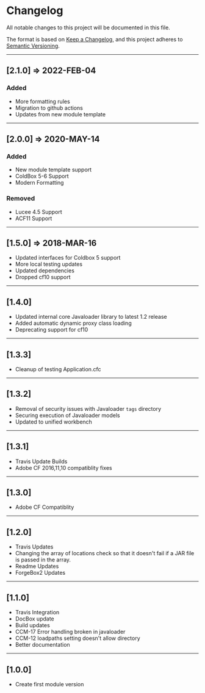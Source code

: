 # Changelog

All notable changes to this project will be documented in this file.

The format is based on [Keep a Changelog](https://keepachangelog.com/en/1.0.0/),
and this project adheres to [Semantic Versioning](https://semver.org/spec/v2.0.0.html).

----

## [2.1.0] => 2022-FEB-04

### Added

* More formatting rules
* Migration to github actions
* Updates from new module template

----

## [2.0.0] => 2020-MAY-14

### Added

* New module template support
* ColdBox 5-6 Support
* Modern Formatting

### Removed

* Lucee 4.5 Support
* ACF11 Support

----

## [1.5.0] => 2018-MAR-16

* Updated interfaces for Coldbox 5 support
* More local testing updates
* Updated dependencies
* Dropped cf10 support

----

## [1.4.0]

* Updated internal core Javaloader library to latest 1.2 release
* Added automatic dynamic proxy class loading
* Deprecating support for cf10

----

## [1.3.3]

* Cleanup of testing Application.cfc

----

## [1.3.2]

* Removal of security issues with Javaloader `tags` directory
* Securing execution of Javaloader models
* Updated to unified workbench

----

## [1.3.1]

* Travis Update Builds
* Adobe CF 2016,11,10 compatiblity fixes

----

## [1.3.0]

* Adobe CF Compatiblity

----

## [1.2.0]

* Travis Updates
* Changing the array of locations check so that it doesn't fail if a JAR file is passed in the array.
* Readme Updates
* ForgeBox2 Updates

----

## [1.1.0]

* Travis Integration
* DocBox update
* Build updates
* CCM-17 Error handling broken in javaloader
* CCM-12 loadpaths setting doesn't allow directory
* Better documentation

----

## [1.0.0]

* Create first module version
